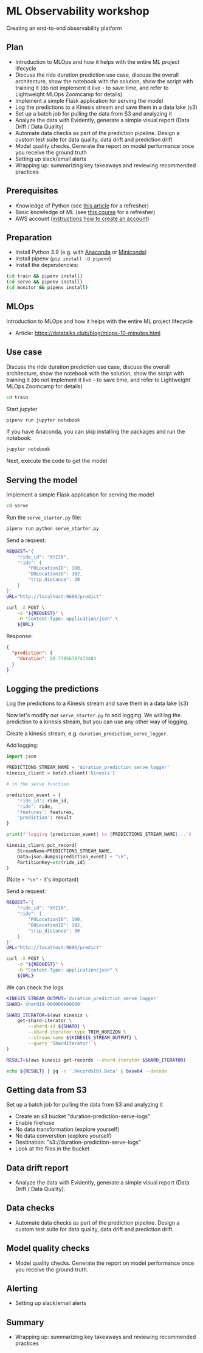 # ML Observability workshop

Creating an end-to-end observability platform 


## Plan

* Introduction to MLOps and how it helps with the entire ML project lifecycle
* Discuss the ride duration prediction use case, discuss the overall architecture, show the notebook with the solution, show the script with training it (do not implement it live - to save time, and refer to Lightweight MLOps Zoomcamp for details)
* Implement a simple Flask application for serving the model
* Log the predictions to a Kinesis stream and save them in a data lake (s3)
* Set up a batch job for pulling the data from S3 and analyzing it 
* Analyze the data with Evidently, generate a simple visual report (Data Drift / Data Quality)
* Automate data checks as part of the prediction pipeline. Design a custom test suite for data quality, data drift and prediction drift
* Model quality checks. Generate the report on model performance once you receive the ground truth
* Setting up slack/email alerts 
* Wrapping up: summarizing key takeaways and reviewing recommended practices


## Prerequisites

* Knowledge of Python (see [this article](https://mlbookcamp.com/article/python) for a refresher)
* Basic knowledge of ML (see [this course](http://mlzoomcamp.com) for a refresher)
* AWS account ([instructions how to create an account](https://mlbookcamp.com/article/aws))


## Preparation

* Install Python 3.9 (e.g. with [Anaconda](https://www.anaconda.com/download#downloads) or [Miniconda](https://docs.conda.io/en/latest/miniconda.html))
* Install pipenv (`pip install -U pipenv`)
* Install the dependencies:

```bash
(cd train && pipenv install)
(cd serve && pipenv install)
(cd monitor && pipenv install)
```

## MLOps

Introduction to MLOps and how it helps with the entire ML project lifecycle

* Article: https://datatalks.club/blog/mlops-10-minutes.html

## Use case

Discuss the ride duration prediction use case, discuss the overall architecture, show the notebook with the solution, show the script with training it (do not implement it live - to save time, and refer to Lightweight MLOps Zoomcamp for details)

```bash
cd train
```

Start jupyter

```bash
pipenv run jupyter notebook
``` 

If you have Anaconda, you can skip installing the packages and run the 
notebook:

```bash
jupyter notebook
```

Next, execute the code to get the model


## Serving the model

Implement a simple Flask application for serving the model

```bash
cd serve
```

Run the `serve_starter.py` file:

```bash
pipenv run python serve_starter.py
```

Send a request:

```bash
REQUEST='{
    "ride_id": "XYZ10",
    "ride": {
        "PULocationID": 100,
        "DOLocationID": 102,
        "trip_distance": 30
    }
}'
URL="http://localhost:9696/predict"

curl -X POST \
    -d "${REQUEST}" \
    -H "Content-Type: application/json" \
    ${URL}
```

Response:

```json
{
  "prediction": {
    "duration": 20.77956787473484
  }
}
```

## Logging the predictions

Log the predictions to a Kinesis stream and save them in a data lake (s3)

Now let's modify our `serve_starter.py` to add logging. We will log the
prediction to a kinesis stream, but you can use any other way of 
logging.

Create a kinesis stream, e.g. `duration_prediction_serve_logger`. 

Add logging:

```python
import json

PREDICTIONS_STREAM_NAME = 'duration_prediction_serve_logger'
kinesis_client = boto3.client('kinesis')

# in the serve function

prediction_event = {
    'ride_id': ride_id,
    'ride': ride,
    'features': features,
    'prediction': result 
}

print(f'logging {prediction_event} to {PREDICTIONS_STREAM_NAME}...')

kinesis_client.put_record(
    StreamName=PREDICTIONS_STREAM_NAME,
    Data=json.dumps(prediction_event) + "\n",
    PartitionKey=str(ride_id)
)
```

(Note `+ "\n"` - it's important)

Send a request:

```bash
REQUEST='{
    "ride_id": "XYZ10",
    "ride": {
        "PULocationID": 100,
        "DOLocationID": 102,
        "trip_distance": 30
    }
}'
URL="http://localhost:9696/predict"

curl -X POST \
    -d "${REQUEST}" \
    -H "Content-Type: application/json" \
    ${URL}
```

We can check the logs

```bash
KINESIS_STREAM_OUTPUT='duration_prediction_serve_logger'
SHARD='shardId-000000000000'

SHARD_ITERATOR=$(aws kinesis \
    get-shard-iterator \
        --shard-id ${SHARD} \
        --shard-iterator-type TRIM_HORIZON \
        --stream-name ${KINESIS_STREAM_OUTPUT} \
        --query 'ShardIterator' \
)

RESULT=$(aws kinesis get-records --shard-iterator $SHARD_ITERATOR)

echo ${RESULT} | jq -r '.Records[0].Data' | base64 --decode
```


## Getting data from S3

Set up a batch job for pulling the data from S3 and analyzing it 

* Create an s3 bucket "duration-prediction-serve-logs"
* Enable firehose
* No data transformation (explore yourself)
* No data converstion (explore yourself)
* Destination: "s3://duration-prediction-serve-logs"
* Look at the files in the bucket


## Data drift report

* Analyze the data with Evidently, generate a simple visual report (Data Drift / Data Quality).

## Data checks

* Automate data checks as part of the prediction pipeline. Design a custom test suite for data quality, data drift and prediction drift.

## Model quality checks

* Model quality checks. Generate the report on model performance once you receive the ground truth.

## Alerting

* Setting up slack/email alerts 


## Summary

* Wrapping up: summarizing key takeaways and reviewing recommended practices



